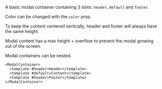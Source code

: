A basic modal container containing 3 slots: `header`, `default` and `footer`.

Color can be changed with the `color` prop.

To keep the content centered vertically, header and footer will always have the same height.

Modal content has a max height + overflow to prevent the modal growing out of the screen.

Modal containers can be nested.

```vue-template
<ModalContainer>
  <template #header>Header</template>
  <template #default>Content</template>
  <template #header>Footer</template>
</ModalContainer>
```
